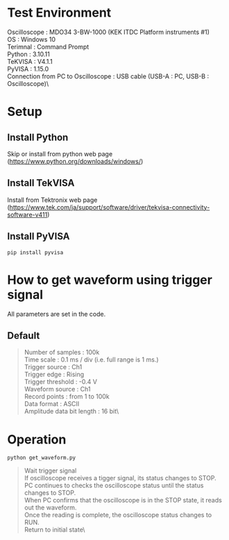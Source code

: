 # Test Environment
Oscilloscope : MDO34 3-BW-1000 (KEK ITDC Platform instruments #1)\
OS : Windows 10\
Terimnal : Command Prompt\
Python : 3.10.11\
TeKVISA : V4.1.1\
PyVISA : 1.15.0\
Connection from PC to Oscilloscope : USB cable (USB-A : PC, USB-B : Oscilloscope)\

# Setup
## Install Python
Skip or install from python web page (https://www.python.org/downloads/windows/)
## Install TekVISA
Install from Tektronix web page (https://www.tek.com/ja/support/software/driver/tekvisa-connectivity-software-v411)
## Install PyVISA
```
pip install pyvisa
```

# How to get waveform using trigger signal
All parameters are set in the code.
## Default
> Number of samples : 100k\
> Time scale : 0.1 ms / div (i.e. full range is 1 ms.)\
> Trigger source : Ch1\
> Trigger edge : Rising\
> Trigger threshold : -0.4 V\
> Waveform source : Ch1\
> Record points : from 1 to 100k\
> Data format : ASCII\
> Amplitude data bit length : 16 bit\

# Operation
```
python get_waveform.py
```
> Wait trigger signal\
> If oscilloscope receives a tigger signal, its status changes to STOP.\
> PC continues to checks the oscilloscope status until the status changes to STOP.\
> When PC confirms that the oscilloscope is in the STOP state, it reads out the waveform.\
> Once the reading is complete, the oscilloscope status changes to RUN.\
> Return to initial state\
